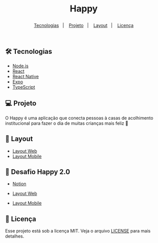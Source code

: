<h1 align="center">
    <p>Happy</p>
</h1>

<p align="center">
  <a href="#-tecnologias">Tecnologias</a>&nbsp;&nbsp;&nbsp;|&nbsp;&nbsp;&nbsp;
  <a href="#-projeto">Projeto</a>&nbsp;&nbsp;&nbsp;|&nbsp;&nbsp;&nbsp;
  <a href="#-layout">Layout</a>&nbsp;&nbsp;&nbsp;|&nbsp;&nbsp;&nbsp;
  <a href="#memo-licença">Licença</a>
</p>

<br>

## 🛠 Tecnologias

- [Node.js](https://nodejs.org/en/)
- [React](https://reactjs.org)
- [React Native](https://facebook.github.io/react-native/)
- [Expo](https://expo.io/)
- [TypeScript](https://www.typescriptlang.org/)

## 💻 Projeto

O Happy é uma aplicação que conecta pessoas à casas de acolhimento institucional para fazer o dia de muitas crianças mais feliz 💜

## 🔖 Layout

- [Layout Web](https://www.figma.com/file/mDEbnoojksG4w8sOxmudh3/Happy-Web)
- [Layout Mobile](https://www.figma.com/file/X27FfVxAgy9f5IFa7ONlph/Happy-Mobile)

## 🧠 Desafio Happy 2.0

- [Notion](https://www.notion.so/Vers-o-2-0-do-Happy-64ac674b4afb4b2691eb891fb3d11947)

- [Layout Web](https://www.figma.com/file/ArNoCi9wFOolzQakXqhoGi/Happy-Web-2.0)
- [Layout Mobile](https://www.figma.com/file/e56iLd9KBGnueE2QKZmFlb/Happy-Mobile-2.0)

## :memo: Licença

Esse projeto está sob a licença MIT. Veja o arquivo [LICENSE](LICENSE.md) para mais detalhes.